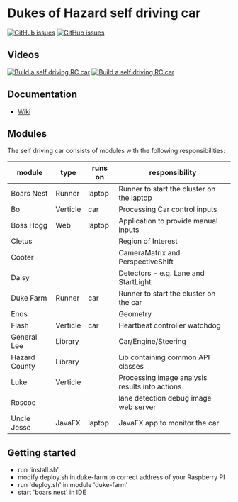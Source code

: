 # Dukes of Hazard self driving car

[![GitHub issues](https://img.shields.io/github/issues/rc-dukes/dukes.svg)](https://github.com/rc-dukes/dukes/issues)
[![GitHub issues](https://img.shields.io/github/issues-closed/rc-dukes/dukes.svg)](https://github.com/rc-dukes/dukes/issues/?q=is%3Aissue+is%3Aclosed)

## Videos
[![Build a self driving RC car](http://img.youtube.com/vi/OL0vg1WmI6I/0.jpg)](http://www.youtube.com/watch?v=OL0vg1WmI6I "Building a self driving RC car")
[![Build a self driving RC car](http://img.youtube.com/vi/YeUMtQyvZKM/0.jpg)](http://www.youtube.com/watch?v=YeUMtQyvZKM "Building a self driving RC car")

## Documentation
* [Wiki](http://wiki.bitplan.com/index.php/Self_Driving_RC_Car)

## Modules
The self driving car consists of modules with the following responsibilities:


| module        | type     | runs on | responsibility                    |  
|---------------|----------|---------|-----------------------------------|  
| Boars Nest    | Runner   | laptop  | Runner to start the cluster on the laptop |
| Bo            | Verticle | car     | Processing Car control inputs
| Boss Hogg     | Web      | laptop  | Application to provide manual inputs
| Cletus        |          |         | Region of Interest
| Cooter        |          |         | CameraMatrix and PerspectiveShift
| Daisy         |          |         | Detectors - e.g. Lane and StartLight
| Duke Farm     | Runner   | car     | Runner to start the cluster on the car
| Enos          |          |         | Geometry
| Flash         | Verticle | car     | Heartbeat controller watchdog     
| General Lee   | Library  |         | Car/Engine/Steering
| Hazard County | Library  |         | Lib containing common API classes
| Luke          | Verticle |         | Processing image analysis results into actions
| Roscoe        |          |         | lane detection debug image web server
| Uncle Jesse   | JavaFX   | laptop  | JavaFX app to monitor the car


## Getting started
- run 'install.sh'
- modify deploy.sh in duke-farm to correct address of your Raspberry PI
- run 'deploy.sh' in module 'duke-farm'
- start 'boars nest' in IDE
